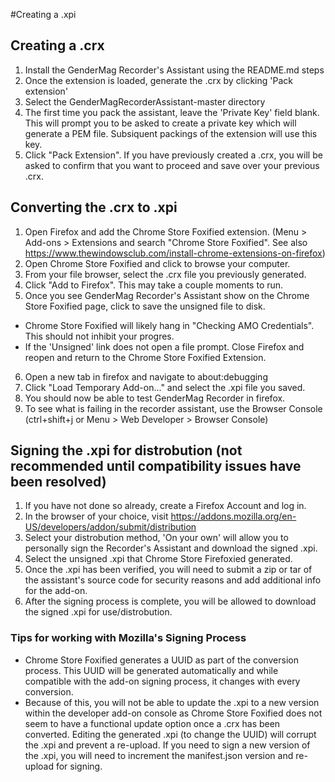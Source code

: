 #Creating a .xpi

## Creating a .crx
1. Install the GenderMag Recorder's Assistant using the README.md steps
2. Once the extension is loaded, generate the .crx by clicking 'Pack extension'
3. Select the GenderMagRecorderAssistant-master directory
4. The first time you pack the assistant, leave the 'Private Key' field blank. This will prompt you to be asked to create a private key which will generate a PEM file. Subsiquent packings of the extension will use this key. 
5. Click "Pack Extension". If you have previously created a .crx, you will be asked to confirm that you want to proceed and save over your previous .crx.

## Converting the .crx to .xpi
1. Open Firefox and add the Chrome Store Foxified extension. (Menu > Add-ons > Extensions and search "Chrome Store Foxified". See also https://www.thewindowsclub.com/install-chrome-extensions-on-firefox)
2. Open Chrome Store Foxified and click to browse your computer.
3. From your file browser, select the .crx file you previously generated.
4. Click "Add to Firefox". This may take a couple moments to run. 
5. Once you see GenderMag Recorder's Assistant show on the Chrome Store Foxified page, click to save the unsigned file to disk. 
 - Chrome Store Foxified will likely hang in "Checking AMO Credentials". This should not inhibit your progres. 
 - If the 'Unsigned' link does not open a file prompt. Close Firefox and reopen and return to the Chrome Store Foxified Extension. 
6. Open a new tab in firefox and navigate to about:debugging
7. Click "Load Temporary Add-on..." and select the .xpi file you saved. 
8. You should now be able to test GenderMag Recorder in firefox. 
9. To see what is failing in the recorder assistant, use the Browser Console (ctrl+shift+j or Menu > Web Developer > Browser Console)

## Signing the .xpi for distrobution (not recommended until compatibility issues have been resolved)
1. If you have not done so already, create a Firefox Account and log in. 
2. In the browser of your choice, visit https://addons.mozilla.org/en-US/developers/addon/submit/distribution
3. Select your distrobution method, 'On your own' will allow you to personally sign the Recorder's Assistant and download the signed .xpi.
4. Select the unsigned .xpi that Chrome Store Firefoxied generated.
5. Once the .xpi has been verified, you will need to submit a zip or tar of the assistant's source code for security reasons and add additional info for the add-on. 
6. After the signing process is complete, you will be allowed to download the signed .xpi for use/distrobution. 

### Tips for working with Mozilla's Signing Process
- Chrome Store Foxified generates a UUID as part of the conversion process. This UUID will be generated automatically and while compatible with the add-on signing process, it changes with every conversion. 
- Because of this, you will not be able to update the .xpi to a new version within the developer add-on console as Chrome Store Foxified does not seem to have a functional update option once a .crx has been converted. Editing the generated .xpi (to change the UUID) will corrupt the .xpi and prevent a re-upload. If you need to sign a new version of the .xpi, you will need to increment the manifest.json version and re-upload for signing. 